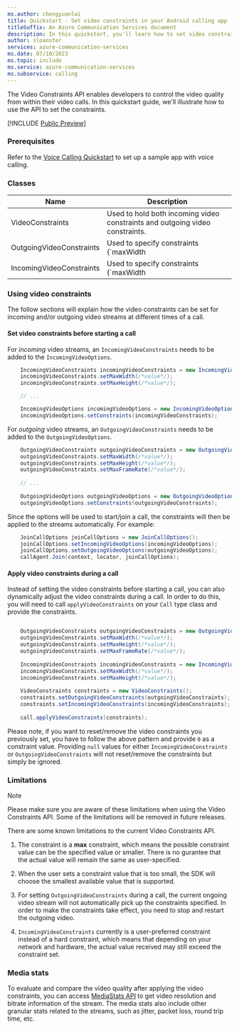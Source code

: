 ```yaml
---
ms.author: chengyuanlai
title: Quickstart - Set video constraints in your Android calling app
titleSuffix: An Azure Communication Services document
description: In this quickstart, you'll learn how to set video constraints in your existing Android calling app using Azure Communication Services.
author: sloanster
services: azure-communication-services
ms.date: 07/10/2023
ms.topic: include
ms.service: azure-communication-services
ms.subservice: calling
---
```


The Video Constraints API enables developers to control the video quality from within their video calls. In this quickstart guide, we'll illustrate how to use the API to set the constraints.


[!INCLUDE [Public Preview](../../../../includes/public-preview-include-document.md)]

### Prerequisites
Refer to the [Voice Calling Quickstart](../../getting-started-with-calling.md?pivots=platform-android) to set up a sample app with voice calling.

### Classes
| Name | Description |
| - | - | 
| VideoConstraints | Used to hold both incoming video constraints and outgoing video constraints. |
| OutgoingVideoConstraints | Used to specify constraints (`maxWidth | maxHeight | maxFrameRate`) for outgoing video streams. | 
| IncomingVideoConstraints | Used to specify constraints (`maxWidth | maxHeight`) for incoming video streams. | 

### Using video constraints

The follow sections will explain how the video constraints can be set for incoming and/or outgoing video streams at different times of a call.

#### Set video constraints before starting a call

For *incoming* video streams, an `IncomingVideoConstraints` needs to be added to the `IncomingVideoOptions`.
```java
    IncomingVideoConstraints incomingVideoConstraints = new IncomingVideoConstraints();
    incomingVideoConstraints.setMaxWidth(/*value*/);
    incomingVideoConstraints.setMaxHeight(/*value*/);

    // ...

    IncomingVideoOptions incomingVideoOptions = new IncomingVideoOptions();
    incomingVideoOptions.setConstraints(incomingVideoConstraints);
```

For *outgoing* video streams, an `OutgoingVideoConstraints` needs to be added to the `OutgoingVideoOptions`.
```java
    OutgoingVideoConstraints outgoingVideoConstraints = new OutgoingVideoConstraints() 
    outgoingVideoConstraints.setMaxWidth(/*value*/); 
    outgoingVideoConstraints.setMaxHeight(/*value*/); 
    outgoingVideoConstraints.setMaxFrameRate(/*value*/); 
   
    // ...
    
    OutgoingVideoOptions outgoingVideoOptions = new OutgoingVideoOptions();
    outgoingVideoOptions.setConstraints(outgoingVideoConstraints);
```

Since the options will be used to start/join a call, the constraints will then be applied to the streams automatically. For example:
```java
    JoinCallOptions joinCallOptions = new JoinCallOptions();
    joinCallOptions.setIncomingVideoOptions(incomingVideoOptions);
    joinCallOptions.setOutgoingVideoOptions(outgoingVideoOptions);
    callAgent.Join(context, locator, joinCallOptions);
```

#### Apply video constraints during a call
Instead of setting the video constraints before starting a call, you can also dynamically adjust the video constraints during a call. In order to do this, you will need to call `applyVideoConstraints` on your `Call` type class and provide the constraints.
```java

    OutgoingVideoConstraints outgoingVideoConstraints = new OutgoingVideoConstraints();
    outgoingVideoConstraints.setMaxWidth(/*value*/); 
    outgoingVideoConstraints.setMaxHeight(/*value*/); 
    outgoingVideoConstraints.setMaxFrameRate(/*value*/); 
    
    IncomingVideoConstraints incomingVideoConstraints = new IncomingVideoConstraints();
    incomingVideoConstraints.setMaxWidth(/*value*/);
    incomingVideoConstraints.setMaxHeight(/*value*/);
  
    VideoConstraints constraints = new VideoConstraints();
    constraints.setOutgoingVideoConstraints(outgoingVideoConstraints);
    constraints.setIncomingVideoConstraints(incomingVideoConstraints);
    
    call.applyVideoConstraints(constraints);
```

Please note, if you want to reset/remove the video constraints you previously set, you have to follow the above pattern and provide `0` as a constraint value. Providing `null` values for either `IncomingVideoConstraints` or `OutgoingVideoConstraints` will not reset/remove the constraints but simply be ignored. 

### Limitations

> [!NOTE]
> Please make sure you are aware of these limitations when using the Video Constraints API. 
> Some of the limitations will be removed in future releases.

There are some known limitations to the current Video Constraints API. 

1. The constraint is a **max** constraint, which means the possible constraint value can be the specified value or smaller. There is no gurantee that the actual value will remain the same as user-specified.

2. When the user sets a constraint value that is too small, the SDK will choose the smallest available value that is supported.

3. For setting `OutgoingVideoConstraints` during a call, the current ongoing video stream will not automatically pick up the constraints specified. In order to make the constraints take effect, you need to stop and restart the outgoing video.

4. `IncomingVideoConstraints` currently is a user-preferred constraint instead of a hard constraint, which means that depending on your network and hardware, the actual value received may still exceed the constraint set.

### Media stats
To evaluate and compare the video quality after applying the video constraints, you can access [MediaStats API](./media-quality-sdk.md) to get video resolution and bitrate information of the stream. The media stats also include other granular stats related to the streams, such as jitter, packet loss, round trip time, etc.
